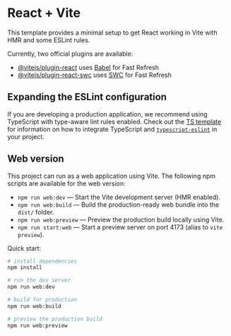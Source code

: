 # React + Vite

This template provides a minimal setup to get React working in Vite with HMR and some ESLint rules.

Currently, two official plugins are available:

- [@vitejs/plugin-react](https://github.com/vitejs/vite-plugin-react/blob/main/packages/plugin-react) uses [Babel](https://babeljs.io/) for Fast Refresh
- [@vitejs/plugin-react-swc](https://github.com/vitejs/vite-plugin-react/blob/main/packages/plugin-react-swc) uses [SWC](https://swc.rs/) for Fast Refresh

## Expanding the ESLint configuration

If you are developing a production application, we recommend using TypeScript with type-aware lint rules enabled. Check out the [TS template](https://github.com/vitejs/vite/tree/main/packages/create-vite/template-react-ts) for information on how to integrate TypeScript and [`typescript-eslint`](https://typescript-eslint.io) in your project.

## Web version

This project can run as a web application using Vite. The following npm scripts are available for the web version:

- `npm run web:dev` — Start the Vite development server (HMR enabled).
- `npm run web:build` — Build the production-ready web bundle into the `dist/` folder.
- `npm run web:preview` — Preview the production build locally using Vite.
- `npm run start:web` — Start a preview server on port 4173 (alias to `vite preview`).

Quick start:

```bash
# install dependencies
npm install

# run the dev server
npm run web:dev

# build for production
npm run web:build

# preview the production build
npm run web:preview
```
